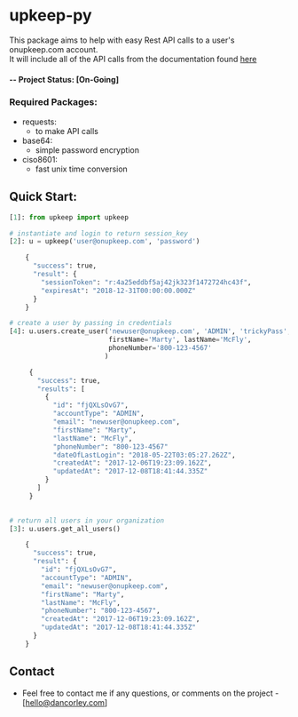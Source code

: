 # upkeep-py

This package aims to help with easy Rest API calls to a user's onupkeep.com account.\
It will include all of the API calls from the documentation found [here](https://developers.onupkeep.com/)

#### -- Project Status: [On-Going]

### Required Packages:
* requests:
    * to make API calls
* base64:
    * simple password encryption
* ciso8601:
    * fast unix time conversion

## Quick Start:
```python
[1]: from upkeep import upkeep

# instantiate and login to return session_key
[2]: u = upkeep('user@onupkeep.com', 'password')

    {
      "success": true,
      "result": {
        "sessionToken": "r:4a25eddbf5aj42jk323f1472724hc43f",
        "expiresAt": "2018-12-31T00:00:00.000Z"
      }
    }

# create a user by passing in credentials
[4]: u.users.create_user('newuser@onupkeep.com', 'ADMIN', 'trickyPass',
                         firstName='Marty', lastName='McFly',
                         phoneNumber='800-123-4567'
                        )

     {
       "success": true,
       "results": [
         {
           "id": "fjQXLsOvG7",
           "accountType": "ADMIN",
           "email": "newuser@onupkeep.com",
           "firstName": "Marty",
           "lastName": "McFly",
           "phoneNumber": "800-123-4567"
           "dateOfLastLogin": "2018-05-22T03:05:27.262Z",
           "createdAt": "2017-12-06T19:23:09.162Z",
           "updatedAt": "2017-12-08T18:41:44.335Z"
         }
       ]
     }
        

# return all users in your organization
[3]: u.users.get_all_users()

    {
      "success": true,
      "result": {
        "id": "fjQXLsOvG7",
        "accountType": "ADMIN",
        "email": "newuser@onupkeep.com",
        "firstName": "Marty",
        "lastName": "McFly",
        "phoneNumber": "800-123-4567",
        "createdAt": "2017-12-06T19:23:09.162Z",
        "updatedAt": "2017-12-08T18:41:44.335Z"
      }
    }

```


## Contact
* Feel free to contact me if any questions, or comments on the project - [hello@dancorley.com]

